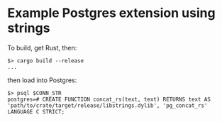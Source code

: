 # Example Postgres extension using strings

To build, get Rust, then:

```console
$> cargo build --release
...
```

then load into Postgres:

```console
$> psql $CONN_STR
postgres=# CREATE FUNCTION concat_rs(text, text) RETURNS text AS 'path/to/crate/target/release/libstrings.dylib', 'pg_concat_rs' LANGUAGE C STRICT;
```
